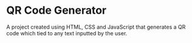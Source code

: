 # QR Code Generator

A project created using HTML, CSS and JavaScript 
that generates a QR code which tied to any text inputted by the user.
